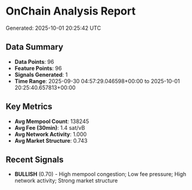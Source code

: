 # OnChain Analysis Report
Generated: 2025-10-01 20:25:42 UTC

## Data Summary
- **Data Points**: 96
- **Feature Points**: 96
- **Signals Generated**: 1
- **Time Range**: 2025-09-30 04:57:29.046598+00:00 to 2025-10-01 20:25:40.657813+00:00

## Key Metrics
- **Avg Mempool Count**: 138245
- **Avg Fee (30min)**: 1.4 sat/vB
- **Avg Network Activity**: 1.000
- **Avg Market Structure**: 0.743

## Recent Signals
- **BULLISH** (0.70) - High mempool congestion; Low fee pressure; High network activity; Strong market structure
